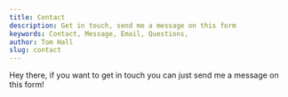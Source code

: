 ```yaml
---
title: Contact
description: Get in touch, send me a message on this form
keywords: Contact, Message, Email, Questions,
author: Tom Hall
slug: contact
---
```


Hey there, if you want to get in touch you can just send me a message on this form!
